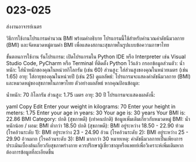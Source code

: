 # 023-025
ส่งงานอาจารย์เนตร

วิธีการใช้งานโปรแกรมคำนวณ BMI พร้อมคำอธิบาย
โปรแกรมนี้ใช้สำหรับคำนวณค่าดัชนีมวลกาย (BMI) และจัดหมวดหมู่ตามค่า BMI เพื่อแสดงสถานะสุขภาพในรูปแบบข้อความภาษาไทย

ขั้นตอนการใช้งาน
รันโปรแกรม: เปิดโปรแกรมใน Python IDE หรือ Interpreter เช่น Visual Studio Code, PyCharm หรือ Terminal ที่ติดตั้ง Python ไว้แล้ว
กรอกข้อมูลส่วนตัว:
น้ำหนัก: ใส่น้ำหนักของคุณในหน่วยกิโลกรัม (เช่น 60)
ส่วนสูง: ใส่ส่วนสูงของคุณในหน่วยเมตร (เช่น 1.65)
อายุ: ใส่อายุของคุณในหน่วยปี (เช่น 25)
ดูผลลัพธ์: โปรแกรมจะแสดงค่าดัชนีมวลกาย (BMI) และหมวดหมู่ของสุขภาพในภาษาไทย
ตัวอย่างผลลัพธ์
หากคุณป้อนข้อมูล:

น้ำหนัก: 70 กิโลกรัม
ส่วนสูง: 1.75 เมตร
อายุ: 30 ปี
โปรแกรมจะแสดงผลดังนี้:

yaml
Copy
Edit
Enter your weight in kilograms: 70
Enter your height in meters: 1.75
Enter your age in years: 30
Your age is: 30 years
Your BMI is: 22.86
BMI Category: ปกติ (สุขภาพดี) (เท่าคนปกติ)
ข้อมูลเพิ่มเติมเกี่ยวกับหมวดหมู่ BMI:
น้ำหนักน้อย / ผอม: BMI ต่ำกว่า 18.50
ปกติ (สุขภาพดี): BMI อยู่ระหว่าง 18.50 - 22.90
ท้วม (โรคอ้วนระดับ 1): BMI อยู่ระหว่าง 23 - 24.90
อ้วน (โรคอ้วนระดับ 2): BMI อยู่ระหว่าง 25 - 29.90
อ้วนมาก (โรคอ้วนระดับ 3): BMI มากกว่า 30
หมายเหตุ: ค่าดัชนีมวลกายเป็นเพียงการประเมินเบื้องต้นเกี่ยวกับสุขภาพร่างกาย ควรปรึกษาผู้เชี่ยวชาญหรือแพทย์เพื่อวิเคราะห์เพิ่มเติมหากต้องการข้อมูลที่ละเอียดขึ้น
